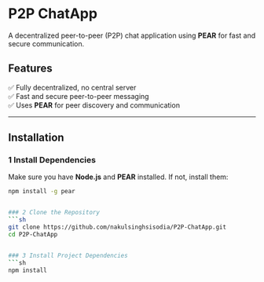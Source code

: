 # P2P ChatApp  
A decentralized peer-to-peer (P2P) chat application using **PEAR** for fast and secure communication.  

## Features  
✅ Fully decentralized, no central server  
✅ Fast and secure peer-to-peer messaging  
✅ Uses **PEAR** for peer discovery and communication  

---

## Installation  

### 1 Install Dependencies  
Make sure you have **Node.js** and **PEAR** installed. If not, install them:  

```sh
npm install -g pear


### 2 Clone the Repository
```sh
git clone https://github.com/nakulsinghsisodia/P2P-ChatApp.git
cd P2P-ChatApp


### 3 Install Project Dependencies
```sh
npm install



